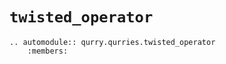# `twisted_operator`

```{eval-rst}
.. automodule:: qurry.qurries.twisted_operator
    :members:
```

<!--
## `arguments`

```{eval-rst}
.. automodule:: qurry.qurries.twisted_operator.arguments
    :members:
```

## `analysis`

```{eval-rst}
.. automodule:: qurry.qurries.twisted_operator.analysis
    :members:
```

## `experiment`

```{eval-rst}
.. automodule:: qurry.qurries.twisted_operator.experiment
    :members:
```

## `qurry`

```{eval-rst}
.. automodule:: qurry.qurries.twisted_operator.qurry
    :members:
``` -->
